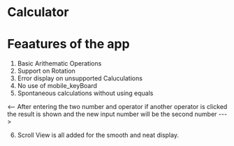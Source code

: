 # Calculator

# Feaatures of the app

1) Basic Arithematic Operations
2) Support on Rotation
3) Error display on unsupported Caluculations
4) No use of mobile_keyBoard
5) Spontaneous calculations without using equals 

<--    After entering the two number and operator if another operator is clicked the result is shown and the 
    new input number will be the second number --->
    
6) Scroll View is all added for the smooth and neat display.
